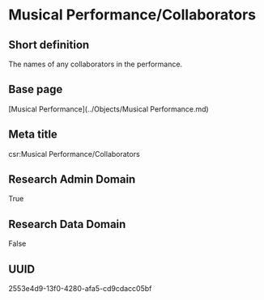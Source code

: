 # Musical Performance/Collaborators
## Short definition
The names of any collaborators in the performance.
## Base page
[Musical Performance](../Objects/Musical Performance.md)
## Meta title
csr:Musical Performance/Collaborators
## Research Admin Domain
True
## Research Data Domain
False
## UUID
2553e4d9-13f0-4280-afa5-cd9cdacc05bf
